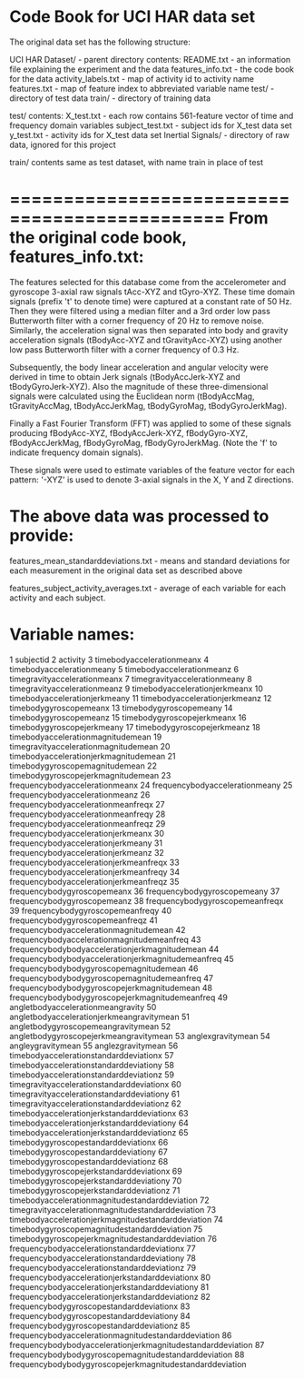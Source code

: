 Code Book for UCI HAR data set
==============================

The original data set has the following structure:

UCI HAR Dataset/ - parent directory
    contents:
	README.txt - an information file explaining the experiment and the data
	features_info.txt - the code book for the data
        activity_labels.txt - map of activity id to activity name
        features.txt - map of feature index to abbreviated variable name
        test/ - directory of test data
        train/ - directory of training data

test/
    contents:
       X_test.txt - each row contains 561-feature vector of time and frequency domain variables
       subject_test.txt - subject ids for X_test data set
       y_test.txt - activity ids for X_test data set
       Inertial Signals/ - directory of raw data, ignored for this project

train/ 
    contents same as test dataset, with name train in place of test


==============================================
From the original code book, features_info.txt:
==============================================

The features selected for this database come from the accelerometer and gyroscope 3-axial raw signals tAcc-XYZ and tGyro-XYZ. These time domain signals (prefix 't' to denote time) were captured at a constant rate of 50 Hz. Then they were filtered using a median filter and a 3rd order low pass Butterworth filter with a corner frequency of 20 Hz to remove noise. Similarly, the acceleration signal was then separated into body and gravity acceleration signals (tBodyAcc-XYZ and tGravityAcc-XYZ) using another low pass Butterworth filter with a corner frequency of 0.3 Hz.

Subsequently, the body linear acceleration and angular velocity were derived in time to obtain Jerk signals (tBodyAccJerk-XYZ and tBodyGyroJerk-XYZ). Also the magnitude of these three-dimensional signals were calculated using the Euclidean norm (tBodyAccMag, tGravityAccMag, tBodyAccJerkMag, tBodyGyroMag, tBodyGyroJerkMag).

Finally a Fast Fourier Transform (FFT) was applied to some of these signals producing fBodyAcc-XYZ, fBodyAccJerk-XYZ, fBodyGyro-XYZ, fBodyAccJerkMag, fBodyGyroMag, fBodyGyroJerkMag. (Note the 'f' to indicate frequency domain signals).

These signals were used to estimate variables of the feature vector for each pattern:
'-XYZ' is used to denote 3-axial signals in the X, Y and Z directions.


The above data was processed to provide:
==============================

features_mean_standarddeviations.txt - means and standard deviations for each measurement in the original data set as described above

features_subject_activity_averages.txt - average of each variable for each activity and each subject.


Variable names:
==============================

1 subjectid
2 activity
3 timebodyaccelerationmeanx
4 timebodyaccelerationmeany
5 timebodyaccelerationmeanz
6 timegravityaccelerationmeanx
7 timegravityaccelerationmeany
8 timegravityaccelerationmeanz
9 timebodyaccelerationjerkmeanx
10 timebodyaccelerationjerkmeany
11 timebodyaccelerationjerkmeanz
12 timebodygyroscopemeanx
13 timebodygyroscopemeany
14 timebodygyroscopemeanz
15 timebodygyroscopejerkmeanx
16 timebodygyroscopejerkmeany
17 timebodygyroscopejerkmeanz
18 timebodyaccelerationmagnitudemean
19 timegravityaccelerationmagnitudemean
20 timebodyaccelerationjerkmagnitudemean
21 timebodygyroscopemagnitudemean
22 timebodygyroscopejerkmagnitudemean
23 frequencybodyaccelerationmeanx
24 frequencybodyaccelerationmeany
25 frequencybodyaccelerationmeanz
26 frequencybodyaccelerationmeanfreqx
27 frequencybodyaccelerationmeanfreqy
28 frequencybodyaccelerationmeanfreqz
29 frequencybodyaccelerationjerkmeanx
30 frequencybodyaccelerationjerkmeany
31 frequencybodyaccelerationjerkmeanz
32 frequencybodyaccelerationjerkmeanfreqx
33 frequencybodyaccelerationjerkmeanfreqy
34 frequencybodyaccelerationjerkmeanfreqz
35 frequencybodygyroscopemeanx
36 frequencybodygyroscopemeany
37 frequencybodygyroscopemeanz
38 frequencybodygyroscopemeanfreqx
39 frequencybodygyroscopemeanfreqy
40 frequencybodygyroscopemeanfreqz
41 frequencybodyaccelerationmagnitudemean
42 frequencybodyaccelerationmagnitudemeanfreq
43 frequencybodybodyaccelerationjerkmagnitudemean
44 frequencybodybodyaccelerationjerkmagnitudemeanfreq
45 frequencybodybodygyroscopemagnitudemean
46 frequencybodybodygyroscopemagnitudemeanfreq
47 frequencybodybodygyroscopejerkmagnitudemean
48 frequencybodybodygyroscopejerkmagnitudemeanfreq
49 angletbodyaccelerationmeangravity
50 angletbodyaccelerationjerkmeangravitymean
51 angletbodygyroscopemeangravitymean
52 angletbodygyroscopejerkmeangravitymean
53 anglexgravitymean
54 angleygravitymean
55 anglezgravitymean
56 timebodyaccelerationstandarddeviationx
57 timebodyaccelerationstandarddeviationy
58 timebodyaccelerationstandarddeviationz
59 timegravityaccelerationstandarddeviationx
60 timegravityaccelerationstandarddeviationy
61 timegravityaccelerationstandarddeviationz
62 timebodyaccelerationjerkstandarddeviationx
63 timebodyaccelerationjerkstandarddeviationy
64 timebodyaccelerationjerkstandarddeviationz
65 timebodygyroscopestandarddeviationx
66 timebodygyroscopestandarddeviationy
67 timebodygyroscopestandarddeviationz
68 timebodygyroscopejerkstandarddeviationx
69 timebodygyroscopejerkstandarddeviationy
70 timebodygyroscopejerkstandarddeviationz
71 timebodyaccelerationmagnitudestandarddeviation
72 timegravityaccelerationmagnitudestandarddeviation
73 timebodyaccelerationjerkmagnitudestandarddeviation
74 timebodygyroscopemagnitudestandarddeviation
75 timebodygyroscopejerkmagnitudestandarddeviation
76 frequencybodyaccelerationstandarddeviationx
77 frequencybodyaccelerationstandarddeviationy
78 frequencybodyaccelerationstandarddeviationz
79 frequencybodyaccelerationjerkstandarddeviationx
80 frequencybodyaccelerationjerkstandarddeviationy
81 frequencybodyaccelerationjerkstandarddeviationz
82 frequencybodygyroscopestandarddeviationx
83 frequencybodygyroscopestandarddeviationy
84 frequencybodygyroscopestandarddeviationz
85 frequencybodyaccelerationmagnitudestandarddeviation
86 frequencybodybodyaccelerationjerkmagnitudestandarddeviation
87 frequencybodybodygyroscopemagnitudestandarddeviation
88 frequencybodybodygyroscopejerkmagnitudestandarddeviation
